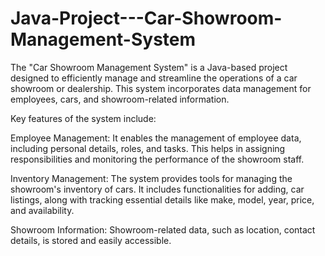 # Java-Project---Car-Showroom-Management-System
The "Car Showroom Management System" is a Java-based project designed to efficiently manage and streamline the operations of a car showroom or dealership. This system incorporates data management for employees, cars, and showroom-related information.

Key features of the system include:

Employee Management: It enables the management of employee data, including personal details, roles, and tasks. This helps in assigning responsibilities and monitoring the performance of the showroom staff.

Inventory Management: The system provides tools for managing the showroom's inventory of cars. It includes functionalities for adding, car listings, along with tracking essential details like make, model, year, price, and availability.

Showroom Information: Showroom-related data, such as location, contact details, is stored and easily accessible.
